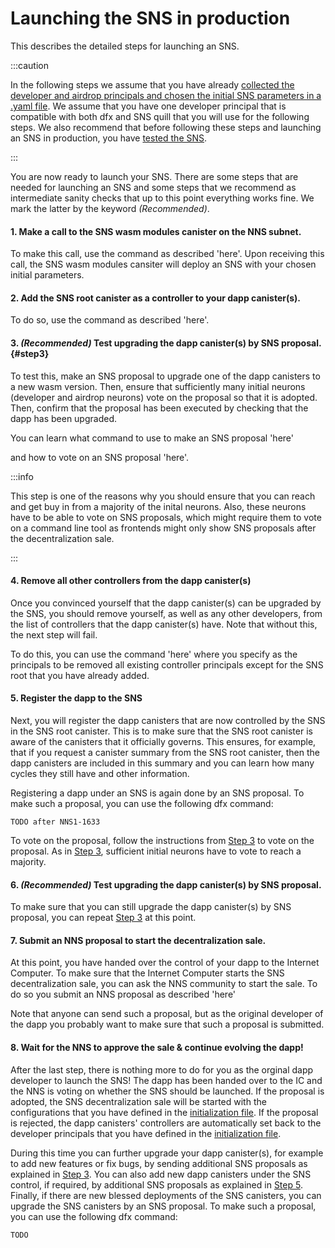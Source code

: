 # Launching the SNS in production
This describes the detailed steps for launching an SNS.

:::caution

In the following steps we assume that you have already
[collected the developer and airdrop principals and chosen
the initial SNS parameters in a .yaml file](predeployment.md).
We assume that you have one developer principal that is compatible
with both dfx and SNS quill <!-- TODO: explain what this means and link to where
explained--> that you will use for the following steps.
We also recommend that before following these steps and launching an
SNS in production, you have [tested the SNS](local-testing.md).

:::

You are now ready to launch your SNS. There are some steps that are needed
for launching an SNS and some steps that we recommend as intermediate
sanity checks that up to this point everything works fine.
We mark the latter by the keyword _(Recommended)_.

#### 1. Make a call to the SNS wasm modules canister on the NNS subnet.
To make this call, use the command as described 'here'. <!-- TODO: add link -->
Upon receiving this call, the SNS wasm modules cansiter will deploy
an SNS with your chosen initial parameters.


#### 2. Add the SNS root canister as a controller to your dapp canister(s).
To do so, use the command as described 'here'.
<!-- TODO: add this to CLI/dfx tool as need to learn SNS canisters -->


#### 3. _(Recommended)_ Test upgrading the dapp canister(s) by SNS proposal. {#step3}
To test this, make an SNS proposal to upgrade one of the dapp canisters to
a new wasm version.
Then, ensure that sufficiently many initial neurons (developer and airdrop
neurons) vote on the proposal so that it is adopted.
Then, confirm that the proposal has been executed by checking that the dapp has been
upgraded. 

You can learn what command to use to make an SNS proposal 'here' 
<!-- TODO: SNS quill documentation to make proposal and link to it-->
and how to vote on an SNS proposal 'here'. 
<!-- TODO: SNS quill - link to a page & paragraph that explains how to vote on SNS proposal.)-->

:::info

This step is one of the reasons why you should ensure that you can
reach and get buy in from a majority of the inital neurons. Also, these
neurons have to be able to vote on SNS proposals, which might require
them to vote on a command line tool as frontends might only show SNS
proposals after the decentralization sale.
<!-- TODO: make more precise the warning in the launch / choosing parameters part; to also specify that the initial neurons might need to vote on a CLI)-->

:::

#### 4. Remove all other controllers from the dapp canister(s)
Once you convinced yourself that the dapp canister(s) can be upgraded by
the SNS, you should remove yourself, as well as any other developers,
from the list of controllers that the dapp canister(s) have.
Note that without this, the next step will fail.

To do this, you can use the command 'here' where you specify as the principals
to be removed all existing controller principals except for the SNS root
that you have already added.
<!-- TODO:add link, should already exist in DFX-->

#### 5. Register the dapp to the SNS
Next, you will register the dapp canisters that are now controlled by the SNS
in the SNS root canister. This is to make sure that the SNS root canister
is aware of the canisters that it officially governs. 
This ensures, for example, that if you request a canister summary from the
SNS root canister, then the dapp canisters are included in this summary and 
you can learn how many cycles they still have and other information.

Registering a dapp under an SNS is again done by an SNS proposal.
To make such a proposal, you can use the following dfx command:
``` 
TODO after NNS1-1633
```  
To vote on the proposal, follow the instructions from
[Step 3](#step3)
to vote on the proposal.
As in [Step 3](#step3),
sufficient initial neurons have to vote to reach a majority.

<!-- TODO:IN CASE THIS IS NEEDED: Repeat these steps for all canisters that you would like to register.-->

#### 6. _(Recommended)_ Test upgrading the dapp canister(s) by SNS proposal.
To make sure that you can still upgrade the dapp canister(s) by SNS proposal,
you can repeat
[Step 3](#step3) 
at this point.

#### 7. Submit an NNS proposal to start the decentralization sale.
At this point, you have handed over the control of your dapp to the Internet
Computer. 
To make sure that the Internet Computer starts the SNS decentralization sale,
you can ask the NNS community to start the sale.
To do so you submit an NNS proposal as described 'here' <!-- TODO: add link -->

Note that anyone can send such a proposal, but as the original developer
of the dapp you probably want to make sure that such a proposal is submitted.

#### 8. Wait for the NNS to approve the sale & continue evolving the dapp! 
After the last step, there is nothing more to do for you as the orginal dapp 
developer to launch the SNS!
The dapp has been handed over to the IC and the NNS is voting on whether 
the SNS should be launched.
If the proposal is adopted, the SNS decentralization sale will be 
started with the configurations that you have defined in the
[initialization file](predeployment.md).
If the proposal is rejected, the dapp canisters' controllers are automatically set
back to the developer principals that you
have defined in the [initialization file](predeployment.md).

During this time you can further upgrade your dapp canister(s), for
example to add new features or fix bugs, by sending additional
SNS proposals as explained in
[Step 3](#step3).
You can also add new dapp canisters under the SNS control, if required, 
by additional SNS proposals as explained in
[Step 5](#5-register-the-dapp-to-the-sns).
Finally, if there are new blessed deployments of the SNS canisters, you can
upgrade the SNS canisters by an SNS proposal. 
To make such a proposal, you can use the following dfx command:
``` 
TODO 
```  









